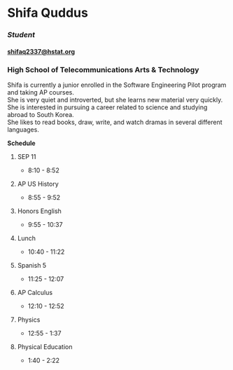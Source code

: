 # Shifa Quddus 

### _Student_

#### shifaq2337@hstat.org

### High School of Telecommunications Arts & Technology 

Shifa is currently a junior enrolled in the Software Engineering Pilot program and taking AP courses.   
She is very quiet and introverted, but she learns new material very quickly.   
She is interested in pursuing a career related to science and studying abroad to South Korea.  
She likes to read books, draw, write, and watch dramas in several different languages.   

**Schedule**

1. SEP 11
    * 8:10 - 8:52

2. AP US History 
    * 8:55 - 9:52

3. Honors English
    * 9:55 - 10:37

4. Lunch
    * 10:40 - 11:22

5. Spanish 5
    * 11:25 - 12:07

6. AP Calculus
    * 12:10 - 12:52

7. Physics
    * 12:55 - 1:37

8. Physical Education
    * 1:40 - 2:22

